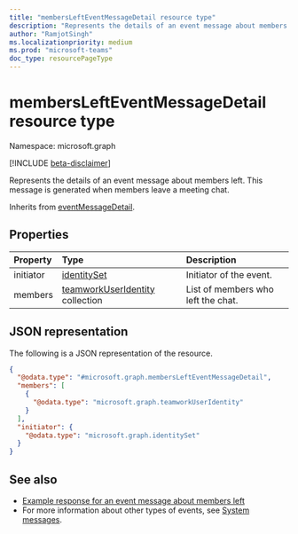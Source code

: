 ```yaml
---
title: "membersLeftEventMessageDetail resource type"
description: "Represents the details of an event message about members left."
author: "RamjotSingh"
ms.localizationpriority: medium
ms.prod: "microsoft-teams"
doc_type: resourcePageType
---
```


# membersLeftEventMessageDetail resource type

Namespace: microsoft.graph

[!INCLUDE [beta-disclaimer](../../includes/beta-disclaimer.md)]

Represents the details of an event message about members left.
This message is generated when members leave a meeting chat.


Inherits from [eventMessageDetail](../resources/eventmessagedetail.md).

## Properties
|Property|Type|Description|
|:---|:---|:---|
|initiator|[identitySet](../resources/identityset.md)|Initiator of the event.|
|members|[teamworkUserIdentity](../resources/teamworkuseridentity.md) collection|List of members who left the chat.|

## JSON representation
The following is a JSON representation of the resource.
<!-- {
  "blockType": "resource",
  "@odata.type": "microsoft.graph.membersLeftEventMessageDetail",
  "baseType": "microsoft.graph.eventMessageDetail"
}
-->
``` json
{
  "@odata.type": "#microsoft.graph.membersLeftEventMessageDetail",
  "members": [
    {
      "@odata.type": "microsoft.graph.teamworkUserIdentity"
    }
  ],
  "initiator": {
    "@odata.type": "microsoft.graph.identitySet"
  }
}
```


## See also
- [Example response for an event message about members left](/graph/system-messages/#members-left)
- For more information about other types of events, see [System messages](/graph/system-messages).
